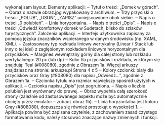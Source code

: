 wykonaj sam layout:
Elementy aplikacji:
‒ Tytuł o treści: „Domek w górach”.
‒ Obraz o nazwie obraz.jpg wypakowany z archiwum.
‒ Trzy przyciski o treści: „POLUB”, „USUŃ”, „ZAPISZ” umiejscowione obok siebie.
‒ Napis o treści „0 polubień”.
‒ Linia horyzontalna.
‒ Napis o treści „Opis”.
‒ Napis o treści „Odwiedź komfortowy domek w Sudetach, blisko do szlaków turystycznych”.
Założenia aplikacji:
‒ Interfejs użytkownika zapisany za pomocą języka znaczników wspieranego w danym środowisku (np.
XAML, XML).
‒ Zastosowany typ rozkładu liniowy wertykalny (Linear / Stack lub inny o tej idei) z zagłębionym
rozkładem liniowym horyzontalnym dla przycisków.
‒ Margines wewnętrzny górny dla całej strony lub rozkładu wertykalnego: 20 px (lub dp)
‒ Kolor tła przycisków i rozkładu, w którym się znajdują: Teal (#008080), zgodnie z Obrazem 1a.
Więcej arkuszy znajdziesz na stronie: arkusze.pl
Strona 4 z 5
‒ Kolory czcionki: biały dla przycisków oraz Gray (#808080) dla napisu „Odwiedź...”, zgodnie
z Obrazem 1a.
‒ Czcionka tytułu ma rozmiar największy spośród użytych w aplikacji.
‒ Czcionka napisu „Opis” jest pogrubiona.
‒ Napis o liczbie polubień jest wyrównany do prawej.
‒ Obraz wypełnia całą szerokość strony (zależnie od zastosowanego aspektu może być automatycznie
obcięty przez emulator – zobacz obraz 1b).
‒ Linia horyzontalna jest koloru Gray (#808080), dopuszcza się również prostokąt o wysokości 1.
‒ Aplikacja powinna być zapisana czytelnie, z zachowaniem zasad czystego formatowania kodu, należy
stosować znaczące nazwy zmiennych i funkcji.
